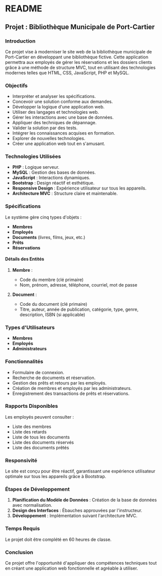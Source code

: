 # README

## Projet : Bibliothèque Municipale de Port-Cartier

### Introduction

Ce projet vise à moderniser le site web de la bibliothèque municipale de Port-Cartier en développant une bibliothèque fictive. Cette application permettra aux employés de gérer les réservations et les dossiers clients grâce à une méthode de structure MVC, tout en utilisant des technologies modernes telles que HTML, CSS, JavaScript, PHP et MySQL.

### Objectifs

- Interpréter et analyser les spécifications.
- Concevoir une solution conforme aux demandes.
- Développer la logique d'une application web.
- Utiliser des langages et technologies web.
- Gérer les interactions avec une base de données.
- Appliquer des techniques de dépannage.
- Valider la solution par des tests.
- Intégrer les connaissances acquises en formation.
- Explorer de nouvelles technologies.
- Créer une application web tout en s'amusant.

### Technologies Utilisées

- **PHP** : Logique serveur.
- **MySQL** : Gestion des bases de données.
- **JavaScript** : Interactions dynamiques.
- **Bootstrap** : Design réactif et esthétique.
- **Responsive Design** : Expérience utilisateur sur tous les appareils.
- **Architecture MVC** : Structure claire et maintenable.

### Spécifications

Le système gère cinq types d'objets :

- **Membres**
- **Employés**
- **Documents** (livres, films, jeux, etc.)
- **Prêts**
- **Réservations**

#### Détails des Entités

1. **Membre** :
   - Code du membre (clé primaire)
   - Nom, prénom, adresse, téléphone, courriel, mot de passe

2. **Document** :
   - Code du document (clé primaire)
   - Titre, auteur, année de publication, catégorie, type, genre, description, ISBN (si applicable)

### Types d'Utilisateurs

- **Membres**
- **Employés**
- **Administrateurs**

### Fonctionnalités

- Formulaire de connexion.
- Recherche de documents et réservation.
- Gestion des prêts et retours par les employés.
- Création de membres et employés par les administrateurs.
- Enregistrement des transactions de prêts et réservations.

### Rapports Disponibles

Les employés peuvent consulter :

- Liste des membres
- Liste des retards
- Liste de tous les documents
- Liste des documents réservés
- Liste des documents prêtés

### Responsivité

Le site est conçu pour être réactif, garantissant une expérience utilisateur optimale sur tous les appareils grâce à Bootstrap.

### Étapes de Développement

1. **Planification du Modèle de Données** : Création de la base de données avec normalisation.
2. **Design des Interfaces** : Ébauches approuvées par l'instructeur.
3. **Développement** : Implémentation suivant l'architecture MVC.

### Temps Requis

Le projet doit être complété en 60 heures de classe.

### Conclusion

Ce projet offre l'opportunité d'appliquer des compétences techniques tout en créant une application web fonctionnelle et agréable à utiliser.

